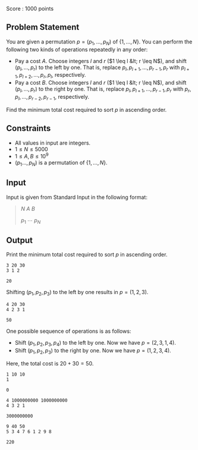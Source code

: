 Score : $1000$ points

## Problem Statement

You are given a permutation $p = (p_1, \ldots, p_N)$ of $\{ 1, \ldots, N \}$.
You can perform the following two kinds of operations repeatedly in any order:

- Pay a cost $A$. Choose integers $l$ and $r$ ($1 \leq l &lt; r \leq N$), and shift $(p_l, \ldots, p_r)$ to the left by one. That is, replace $p_l, p_{l + 1}, \ldots, p_{r - 1}, p_r$ with $p_{l + 1}, p_{l + 2}, \ldots, p_r, p_l$, respectively.
- Pay a cost $B$. Choose integers $l$ and $r$ ($1 \leq l &lt; r \leq N$), and shift $(p_l, \ldots, p_r)$ to the right by one.  That is, replace $p_l, p_{l + 1}, \ldots, p_{r - 1}, p_r$ with $p_r, p_l, \ldots, p_{r - 2}, p_{r - 1}$, respectively.

Find the minimum total cost required to sort $p$ in ascending order.

## Constraints

- All values in input are integers.
- $1 \leq N \leq 5000$
- $1 \leq A, B \leq 10^9$
- $(p_1 \ldots, p_N)$ is a permutation of $\{ 1, \ldots, N \}$.

## Input

Input is given from Standard Input in the following format:

> $N$ $A$ $B$
> 
> $p_1$ $\cdots$ $p_N$

## Output

Print the minimum total cost required to sort $p$ in ascending order.

```input1
3 20 30
3 1 2
```

```output1
20
```

Shifting $(p_1, p_2, p_3)$ to the left by one results in $p = (1, 2, 3)$.

```input2
4 20 30
4 2 3 1
```

```output2
50
```

One possible sequence of operations is as follows:

- Shift $(p_1, p_2, p_3, p_4)$ to the left by one. Now we have $p = (2, 3, 1, 4)$.
- Shift $(p_1, p_2, p_3)$ to the right by one. Now we have $p = (1, 2, 3, 4)$.

Here, the total cost is $20 + 30 = 50$.

```input3
1 10 10
1
```

```output3
0
```

```input4
4 1000000000 1000000000
4 3 2 1
```

```output4
3000000000
```

```input5
9 40 50
5 3 4 7 6 1 2 9 8
```

```output5
220
```
